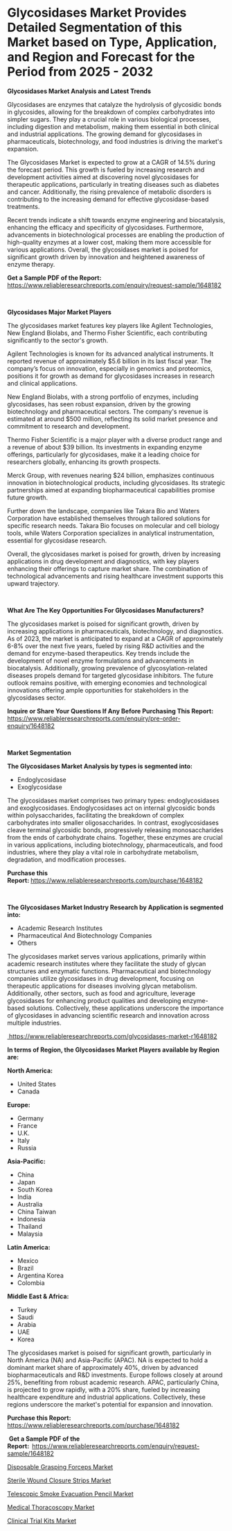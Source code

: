 <p><h1>Glycosidases Market Provides Detailed Segmentation of this Market based on Type, Application, and Region and Forecast for the Period from 2025 - 2032</h1></p><p><strong>Glycosidases Market Analysis and Latest Trends</strong></p>
<p><p>Glycosidases are enzymes that catalyze the hydrolysis of glycosidic bonds in glycosides, allowing for the breakdown of complex carbohydrates into simpler sugars. They play a crucial role in various biological processes, including digestion and metabolism, making them essential in both clinical and industrial applications. The growing demand for glycosidases in pharmaceuticals, biotechnology, and food industries is driving the market's expansion.</p><p>The Glycosidases Market is expected to grow at a CAGR of 14.5% during the forecast period. This growth is fueled by increasing research and development activities aimed at discovering novel glycosidases for therapeutic applications, particularly in treating diseases such as diabetes and cancer. Additionally, the rising prevalence of metabolic disorders is contributing to the increasing demand for effective glycosidase-based treatments.</p><p>Recent trends indicate a shift towards enzyme engineering and biocatalysis, enhancing the efficacy and specificity of glycosidases. Furthermore, advancements in biotechnological processes are enabling the production of high-quality enzymes at a lower cost, making them more accessible for various applications. Overall, the glycosidases market is poised for significant growth driven by innovation and heightened awareness of enzyme therapy.</p></p>
<p><strong>Get a Sample PDF of the Report:&nbsp;</strong> <a href="https://www.reliableresearchreports.com/enquiry/request-sample/1648182?utm_campaign=13&utm_medium=2&utm_source=Github&utm_content=ia&utm_term=04032025&utm_id=glycosidases">https://www.reliableresearchreports.com/enquiry/request-sample/1648182</a></p>
<p>&nbsp;</p>
<p><strong>Glycosidases Major Market Players</strong></p>
<p><p>The glycosidases market features key players like Agilent Technologies, New England Biolabs, and Thermo Fisher Scientific, each contributing significantly to the sector's growth. </p><p>Agilent Technologies is known for its advanced analytical instruments. It reported revenue of approximately $5.6 billion in its last fiscal year. The company’s focus on innovation, especially in genomics and proteomics, positions it for growth as demand for glycosidases increases in research and clinical applications.</p><p>New England Biolabs, with a strong portfolio of enzymes, including glycosidases, has seen robust expansion, driven by the growing biotechnology and pharmaceutical sectors. The company's revenue is estimated at around $500 million, reflecting its solid market presence and commitment to research and development.</p><p>Thermo Fisher Scientific is a major player with a diverse product range and a revenue of about $39 billion. Its investments in expanding enzyme offerings, particularly for glycosidases, make it a leading choice for researchers globally, enhancing its growth prospects.</p><p>Merck Group, with revenues nearing $24 billion, emphasizes continuous innovation in biotechnological products, including glycosidases. Its strategic partnerships aimed at expanding biopharmaceutical capabilities promise future growth.</p><p>Further down the landscape, companies like Takara Bio and Waters Corporation have established themselves through tailored solutions for specific research needs. Takara Bio focuses on molecular and cell biology tools, while Waters Corporation specializes in analytical instrumentation, essential for glycosidase research.</p><p>Overall, the glycosidases market is poised for growth, driven by increasing applications in drug development and diagnostics, with key players enhancing their offerings to capture market share. The combination of technological advancements and rising healthcare investment supports this upward trajectory.</p></p>
<p>&nbsp;</p>
<p><strong>What Are The Key Opportunities For Glycosidases Manufacturers?</strong></p>
<p><p>The glycosidases market is poised for significant growth, driven by increasing applications in pharmaceuticals, biotechnology, and diagnostics. As of 2023, the market is anticipated to expand at a CAGR of approximately 6-8% over the next five years, fueled by rising R&D activities and the demand for enzyme-based therapeutics. Key trends include the development of novel enzyme formulations and advancements in biocatalysis. Additionally, growing prevalence of glycosylation-related diseases propels demand for targeted glycosidase inhibitors. The future outlook remains positive, with emerging economies and technological innovations offering ample opportunities for stakeholders in the glycosidases sector.</p></p>
<p><strong>Inquire or Share Your Questions If Any Before Purchasing This Report:</strong> <a href="https://www.reliableresearchreports.com/enquiry/pre-order-enquiry/1648182?utm_campaign=13&utm_medium=2&utm_source=Github&utm_content=ia&utm_term=04032025&utm_id=glycosidases">https://www.reliableresearchreports.com/enquiry/pre-order-enquiry/1648182</a></p>
<p>&nbsp;</p>
<p><strong>Market Segmentation</strong></p>
<p><strong>The Glycosidases Market Analysis by types is segmented into:</strong></p>
<p><ul><li>Endoglycosidase</li><li>Exoglycosidase</li></ul></p>
<p><p>The glycosidases market comprises two primary types: endoglycosidases and exoglycosidases. Endoglycosidases act on internal glycosidic bonds within polysaccharides, facilitating the breakdown of complex carbohydrates into smaller oligosaccharides. In contrast, exoglycosidases cleave terminal glycosidic bonds, progressively releasing monosaccharides from the ends of carbohydrate chains. Together, these enzymes are crucial in various applications, including biotechnology, pharmaceuticals, and food industries, where they play a vital role in carbohydrate metabolism, degradation, and modification processes.</p></p>
<p><strong>Purchase this Report:&nbsp;</strong><a href="https://www.reliableresearchreports.com/purchase/1648182?utm_campaign=13&utm_medium=2&utm_source=Github&utm_content=ia&utm_term=04032025&utm_id=glycosidases">https://www.reliableresearchreports.com/purchase/1648182</a></p>
<p>&nbsp;</p>
<p><strong>The Glycosidases Market Industry Research by Application is segmented into:</strong></p>
<p><ul><li>Academic Research Institutes</li><li>Pharmaceutical And Biotechnology Companies</li><li>Others</li></ul></p>
<p><p>The glycosidases market serves various applications, primarily within academic research institutes where they facilitate the study of glycan structures and enzymatic functions. Pharmaceutical and biotechnology companies utilize glycosidases in drug development, focusing on therapeutic applications for diseases involving glycan metabolism. Additionally, other sectors, such as food and agriculture, leverage glycosidases for enhancing product qualities and developing enzyme-based solutions. Collectively, these applications underscore the importance of glycosidases in advancing scientific research and innovation across multiple industries.</p></p>
<p><a href="https://www.reliableresearchreports.com/glycosidases-market-r1648182?utm_campaign=13&utm_medium=2&utm_source=Github&utm_content=ia&utm_term=04032025&utm_id=glycosidases">&nbsp;https://www.reliableresearchreports.com/glycosidases-market-r1648182</a></p>
<p><strong>In terms of Region, the Glycosidases Market Players available by Region are:</strong></p>
<p>
    <p> <strong> North America: </strong>
        <ul>
            <li>United States</li>
            <li>Canada</li>
        </ul>
        </p> 
    <p> <strong> Europe: </strong>
        <ul>
            <li>Germany</li>
            <li>France</li>
            <li>U.K.</li>
            <li>Italy</li>
            <li>Russia</li>
        </ul>
        </p> 
    <p> <strong> Asia-Pacific: </strong>
        <ul>
            <li>China</li>
            <li>Japan</li>
            <li>South Korea</li>
            <li>India</li>
            <li>Australia</li>
            <li>China Taiwan</li>
            <li>Indonesia</li>
            <li>Thailand</li>
            <li>Malaysia</li>
        </ul>
        </p> 
    <p> <strong> Latin America: </strong>
        <ul>
            <li>Mexico</li>
            <li>Brazil</li>
            <li>Argentina Korea</li>
            <li>Colombia</li>
        </ul>
        </p> 
    <p> <strong> Middle East & Africa: </strong>
        <ul>
            <li>Turkey</li>
            <li>Saudi</li>
            <li>Arabia</li>
            <li>UAE</li>
            <li>Korea</li>
        </ul>
    </p>
    </p>
<p><p>The glycosidases market is poised for significant growth, particularly in North America (NA) and Asia-Pacific (APAC). NA is expected to hold a dominant market share of approximately 40%, driven by advanced biopharmaceuticals and R&D investments. Europe follows closely at around 25%, benefiting from robust academic research. APAC, particularly China, is projected to grow rapidly, with a 20% share, fueled by increasing healthcare expenditure and industrial applications. Collectively, these regions underscore the market's potential for expansion and innovation.</p></p>
<p><strong>Purchase this Report: </strong><a href="https://www.reliableresearchreports.com/purchase/1648182?utm_campaign=13&utm_medium=2&utm_source=Github&utm_content=ia&utm_term=04032025&utm_id=glycosidases">https://www.reliableresearchreports.com/purchase/1648182</a></p>
<p>&nbsp;<strong>Get a Sample PDF of the Report:&nbsp;&nbsp;</strong><a href="https://www.reliableresearchreports.com/enquiry/request-sample/1648182?utm_campaign=13&utm_medium=2&utm_source=Github&utm_content=ia&utm_term=04032025&utm_id=glycosidases">https://www.reliableresearchreports.com/enquiry/request-sample/1648182</a></p>
<p><strong></strong></p>
<p><p><a href="https://github.com/edacruz6/Market-Research-Report-List-1/blob/main/disposable-grasping-forceps-market.md?utm_campaign=13&utm_medium=2&utm_source=Github&utm_content=ia&utm_term=04032025&utm_id=glycosidases">Disposable Grasping Forceps Market</a></p><p><a href="https://github.com/karydacamu/Market-Research-Report-List-1/blob/main/sterile-wound-closure-strips-market.md?utm_campaign=13&utm_medium=2&utm_source=Github&utm_content=ia&utm_term=04032025&utm_id=glycosidases">Sterile Wound Closure Strips Market</a></p><p><a href="https://github.com/guyotkiferhi/Market-Research-Report-List-1/blob/main/telescopic-smoke-evacuation-pencil-market.md?utm_campaign=13&utm_medium=2&utm_source=Github&utm_content=ia&utm_term=04032025&utm_id=glycosidases">Telescopic Smoke Evacuation Pencil Market</a></p><p><a href="https://github.com/prantoblouin/Market-Research-Report-List-1/blob/main/medical-thoracoscopy-market.md?utm_campaign=13&utm_medium=2&utm_source=Github&utm_content=ia&utm_term=04032025&utm_id=glycosidases">Medical Thoracoscopy Market</a></p><p><a href="https://github.com/iyachikareva/Market-Research-Report-List-1/blob/main/clinical-trial-kits-market.md?utm_campaign=13&utm_medium=2&utm_source=Github&utm_content=ia&utm_term=04032025&utm_id=glycosidases">Clinical Trial Kits Market</a></p></p>